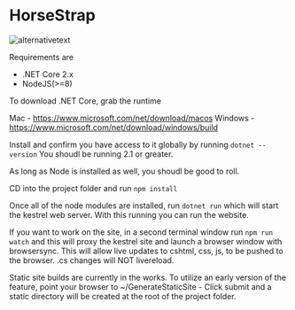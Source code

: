 # HorseStrap

![alternativetext](https://horsestrap.com/images/nily.svg)

Requirements are

- .NET Core 2.x
- NodeJS(>=8)

To download .NET Core, grab the runtime

Mac - https://www.microsoft.com/net/download/macos
Windows - https://www.microsoft.com/net/download/windows/build

Install and confirm you have access to it globally by running `dotnet --version`
You shoudl be running 2.1 or greater.

As long as Node is installed as well, you shoudl be good to roll.

CD into the project folder and run `npm install`

Once all of the node modules are installed, run `dotnet run` which will start the kestrel web server. With this running you can run the website.

If you want to work on the site, in a second terminal window run `npm run watch` and this will proxy the kestrel site and launch a browser window with browsersync. This will allow live updates to cshtml, css, js, to be pushed to the browser. .cs changes will NOT livereload.

Static site builds are currently in the works. To utilize an early version of the feature, point your browser to ~/GenerateStaticSite - Click submit and a static directory will be created at the root of the project folder.